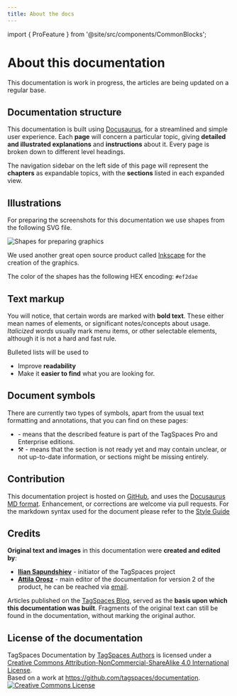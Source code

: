 ```yaml
---
title: About the docs
---
```


import { ProFeature } from '@site/src/components/CommonBlocks';

# About this documentation

This documentation is work in progress, the articles are being updated on a regular base.

## Documentation structure

This documentation is built using [Docusaurus](https://docusaurus.io/), for a streamlined and simple user experience. Each **page** will concern a particular topic, giving **detailed and illustrated explanations** and **instructions** about it. Every page is broken down to different level headings.

The navigation sidebar on the left side of this page will represent the **chapters** as expandable topics, with the **sections** listed in each expanded view.

## Illustrations

For preparing the screenshots for this documentation we use shapes from the following SVG file.

![Shapes for preparing graphics](/media/inkscape-shapes.svg)

We used another great open source product called [Inkscape](https://inkscape.org/) for the creation of the graphics.

The color of the shapes has the following HEX encoding: `#ef2dae`

## Text markup

You will notice, that certain words are marked with **bold text**. These either mean names of elements, or significant notes/concepts about usage. _Italicized words_ usually mark menu items, or other selectable elements, although it is not a hard and fast rule.

Bulleted lists will be used to

- Improve **readability**
- Make it **easier to find** what you are looking for.

## Document symbols

There are currently two types of symbols, apart from the usual text formatting and annotations, that you can find on these pages:

- <ProFeature /> - means that the described feature is part of the TagSpaces Pro and Enterprise editions.
- ⚒ - means that the section is not ready yet and may contain unclear, or not up-to-date information, or sections might be missing entirely.

## Contribution

This documentation project is hosted on [GitHub](https://github.com/tagspaces/documentation), and uses the [Docusaurus MD format](https://docusaurus.io/). Enhancement, or corrections are welcome via pull requests. For the markdown syntax used for the document please refer to the [Style Guide](/markdown)

## Credits

**Original text and images** in this documentation were **created and edited by**:

- [**Ilian Sapundshiev**](https://www.ilian.me) - initiator of the TagSpaces project
- [**Attila Orosz**](https://www.linkedin.com/in/attila-orosz-43832114) - main editor of the documentation for version 2 of the product, he can be reached via [email](mailto:attila.orosz@mail.com).

Articles published on the [TagSpaces Blog](https://www.tagspaces.org/blog/), served as the **basis upon which this documentation was built**. Fragments of the original text can still be found in the documentation, without marking the original author.

## License of the documentation

<span property="dct:title">TagSpaces Documentation</span> by <a href="http://tagspaces.org" property="cc:attributionName" rel="cc:attributionURL">TagSpaces Authors</a> is licensed under a <a rel="license" href="http://creativecommons.org/licenses/by-nc-sa/4.0/">Creative Commons Attribution-NonCommercial-ShareAlike 4.0 International License</a>.<br />Based on a work at <a href="https://github.com/tagspaces/documentation" rel="dct:source">https://github.com/tagspaces/documentation</a>.
<br />
<a rel="license" href="http://creativecommons.org/licenses/by-nc-sa/4.0/"><img alt="Creative Commons License" src="/media/creativecommon.png" /></a>
